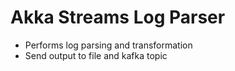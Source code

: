 Akka Streams Log Parser
=========

* Performs log parsing and transformation
* Send output to file and kafka topic
